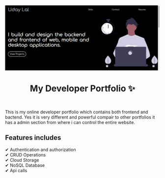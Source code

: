 ![banner](https://raw.githubusercontent.com/Uday-lal/Portfoilio/master/public/assets/Portfolio_banner.jpg)
<h1 align="center">My Developer Portfolio ✨</h1>
<br />
<p>This is my online developer portfolio which contains both frontend and bactend. Yes it is very different and powerful compair to other portfolios it has a admin section from where i can control the entire website.</p>

## Features includes
✔ Authentication and authorization<br />
✔ CRUD Operations<br />
✔ Cloud Storage<br />
✔ NoSQL Database<br />
✔ Api calls<br />
